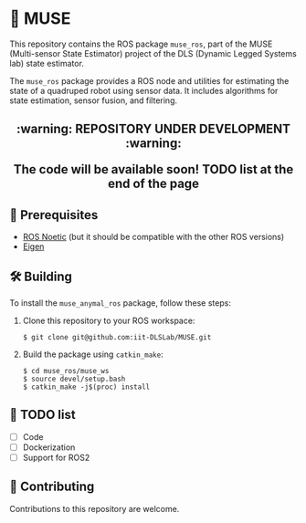 # :compass: MUSE

This repository contains the ROS package `muse_ros`, part of the MUSE (Multi-sensor State Estimator) project of the DLS (Dynamic Legged Systems lab) state estimator.

The `muse_ros` package provides a ROS node and utilities for estimating the state of a quadruped robot using sensor data. It includes algorithms for state estimation, sensor fusion, and filtering.

<h2 align="center"> :warning: REPOSITORY UNDER DEVELOPMENT :warning:
    
The code will be available soon!
TODO list at the end of the page
</h2>



## :t-rex: Prerequisites
* [ROS Noetic](https://wiki.ros.org/noetic/Installation/Ubuntu) (but it should be compatible with the other ROS versions)
* [Eigen](https://eigen.tuxfamily.org/index.php?title=Main_Page)

## :hammer_and_wrench: Building

To install the `muse_anymal_ros` package, follow these steps:

1. Clone this repository to your ROS workspace:
    ```
    $ git clone git@github.com:iit-DLSLab/MUSE.git
    ```

2. Build the package using `catkin_make`:
    ```
    $ cd muse_ros/muse_ws
    $ source devel/setup.bash
    $ catkin_make -j$(proc) install
    ```

## :scroll: TODO list
- [ ] Code
- [ ] Dockerization
- [ ] Support for ROS2

## :hugs: Contributing

Contributions to this repository are welcome.





